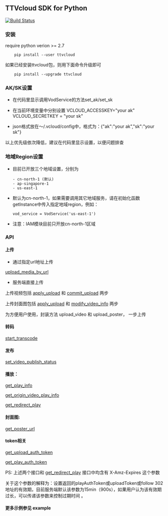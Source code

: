 ## TTVcloud SDK for Python

[![Build Status](https://travis-ci.org/TTvcloud/vcloud-sdk-python.svg?branch=master)](https://travis-ci.org/TTvcloud/vcloud-sdk-python)

### 安装
require python verion >= 2.7

```
    pip install --user ttvcloud
```

如果已经安装ttvcloud包，则用下面命令升级即可
```
    pip install --upgrade ttvcloud
```

### AK/SK设置
- 在代码里显示调用VodService的方法set_ak/set_sk

- 在当前环境变量中分别设置 VCLOUD_ACCESSKEY="your ak"  VCLOUD_SECRETKEY = "your sk"

- json格式放在～/.vcloud/config中，格式为：{"ak":"your ak","sk":"your sk"}

以上优先级依次降低，建议在代码里显示设置，以便问题排查

### 地域Region设置
- 目前已开放三个地域设置，分别为
  ```
  - cn-north-1 (默认)
  - ap-singapore-1
  - us-east-1
  ```
- 默认为cn-north-1，如果需要调用其它地域服务，请在初始化函数getInstance中传入指定地域region，例如：
  ```
  vod_service = VodService('us-east-1')
  ```
- 注意：IAM模块目前只开放cn-north-1区域

### API

#### 上传

- 通过指定url地址上传

[upload_media_by_url](https://open.bytedance.com/docs/4/4652/)

- 服务端直接上传

上传视频包括 [apply_upload](https://open.bytedance.com/docs/4/2915/) 和 [commit_upload](https://open.bytedance.com/docs/4/2916/) 两步

上传封面图包括 [apply_upload](https://open.bytedance.com/docs/4/2915/) 和 [modify_video_info](https://open.bytedance.com/docs/4/4367/) 两步


为方便用户使用，封装方法 upload_video 和 upload_poster， 一步上传



#### 转码
[start_transcode](https://open.bytedance.com/docs/4/1670/)


#### 发布
[set_video_publish_status](https://open.bytedance.com/docs/4/4709/)


#### 播放：
[get_play_info](https://open.bytedance.com/docs/4/2918/)

[get_origin_video_play_info](https://open.bytedance.com/docs/4/11148/)

[get_redirect_play](https://open.bytedance.com/docs/4/9205/)

#### 封面图:
[get_poster_url](https://open.bytedance.com/docs/4/5335/)

#### token相关
[get_upload_auth_token](https://open.bytedance.com/docs/4/6275/)

[get_play_auth_token](https://open.bytedance.com/docs/4/6275/)

PS: 上述两个接口和 [get_redirect_play](https://open.bytedance.com/docs/4/9205/) 接口中均含有 X-Amz-Expires 这个参数

关于这个参数的解释为：设置返回的playAuthToken或uploadToken或follow 302地址的有效期，目前服务端默认该参数为15min（900s），如果用户认为该有效期过长，可以传递该参数来控制过期时间
。

#### 更多示例参见 example